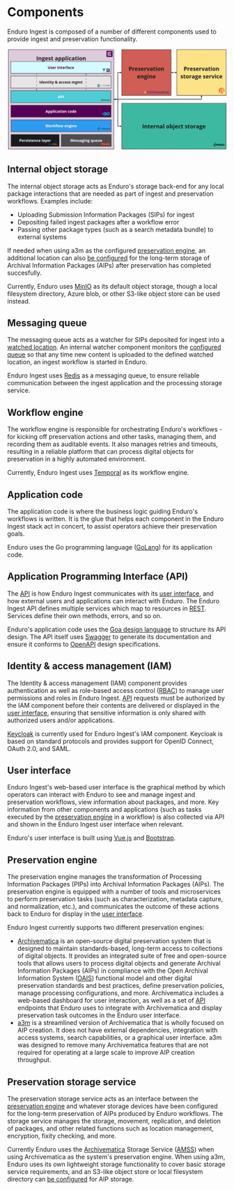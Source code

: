 # Components

Enduro Ingest is composed of a number of different components used to provide
ingest and preservation functionality.

![enduro components diagram](screenshots/enduro-ingest-components.jpg)

## Internal object storage

The internal object storage acts as Enduro's storage back-end for any local
package interactions that are needed as part of ingest and preservation
workflows. Examples include:

* Uploading Submission Information Packages (SIPs) for ingest
* Depositing failed ingest packages after a workflow error
* Passing other package types (such as a search metadata bundle) to external
  systems

If needed when using a3m as the configured
[preservation engine](#preservation-engine), an additional location can also
[be configured] for the long-term storage of Archival Information Packages
(AIPs) after preservation has completed succesfully.

Currently, Enduro uses [MinIO](https://min.io/) as its default object storage,
though a local filesystem directory, Azure blob, or other S3-like object store
can be used instead.

## Messaging queue

The messaging queue acts as a watcher for SIPs deposited for ingest into a
[watched location]. An internal watcher component monitors the
[configured queue] so that  any time new content is uploaded to the defined
watched location, an ingest workflow is started in Enduro.

Enduro Ingest uses [Redis](https://redis.io/) as a messaging queue, to ensure
reliable communication between the ingest application and the processing storage
service.

## Workflow engine

The workflow engine is responsible for orchestrating Enduro's workflows - for
kicking off preservation actions and other tasks, managing them, and recording
them as auditable events. It also manages retries and timeouts, resulting in a
reliable platform that can process digital objects for preservation in a highly
automated environment.

Currently, Enduro Ingest uses [Temporal](https://temporal.io/) as its workflow
engine.

## Application code

The application code is where the business logic guiding Enduro's workflows is
written. It is the glue that helps each component in the Enduro Ingest stack act
in concert, to assist operators achieve their preservation goals.

Enduro  uses the Go programming language ([GoLang](https://go.dev/)) for its
application code.

## Application Programming Interface (API)

The [API](https://en.wikipedia.org/wiki/API) is how Enduro Ingest communicates
with its [user interface](#user-interface), and how external users and
applications can interact with Enduro. The Enduro Ingest API defines multiple
services which map to resources in [REST](https://en.wikipedia.org/wiki/REST).
Services define their own methods, errors, and so on.

Enduro's application code uses the [Goa design language](https://goa.design/) to
structure its API design. The API itself uses [Swagger](https://swagger.io/) to
generate its documentation and ensure it conforms to
[OpenAPI](https://www.openapis.org/) design specifications.

## Identity & access management (IAM)

The Identity & access management (IAM) component provides authentication as well
as role-based access control
([RBAC](https://en.wikipedia.org/wiki/Role-based_access_control)) to manage user
permissions and roles in Enduro Ingest.
[API](#application-programming-interface-api) requests must be authorized by the
IAM component before their contents are delivered or displayed in the [user
interface](#user-interface), ensuring that sensitive information is only shared
with authorized users and/or applications.

[Keycloak](https://www.keycloak.org/) is currently used for Enduro Ingest's IAM
component. Keycloak is based on standard protocols and provides support for
OpenID Connect, OAuth 2.0, and SAML.

## User interface

Enduro Ingest's web-based user interface is the graphical method by which
operators can interact with Enduro to see and manage ingest and preservation
workflows, view information about packages, and more. Key information from other
components and applications (such as tasks executed by the [preservation
engine](#preservation-engine) in a workflow) is also collected via API and shown
in the Enduro Ingest user interface when relevant.

Enduro's user interface is built using [Vue.js](https://vuejs.org/) and
[Bootstrap](https://getbootstrap.com/).

## Preservation engine

The preservation engine manages the transformation of Processing Information
Packages (PIPs) into Archival Information Packages (AIPs). The preservation
engine is equipped with a number of tools and microservices to perform
preservation tasks (such as characterization, metadata capture, and
normalization, etc.), and communicates the outcome of these actions back to
Enduro for display in the [user interface](#user-interface).

Enduro Ingest currently supports two different preservation engines:

* [Archivematica](https://archivematica.org) is an open-source digital
  preservation system that is designed to maintain standards-based, long-term
  access to collections of digital objects. It provides an integrated suite of
  free and open-source tools that allows users to process digital objects and
  generate Archival Information Packages (AIPs) in compliance with the Open
  Archival Information System
  ([OAIS](https://en.wikipedia.org/wiki/Open_Archival_Information_System))
  functional model and other digital preservation standards and best practices,
  define preservation policies, manage processing configurations, and more.
  Archivematica includes a web-based dashboard for user interaction, as well as
  a set of [API](https://en.wikipedia.org/wiki/API) endpoints that Enduro uses
  to integrate with Archivematica and display preservation task outcomes in the
  Enduro user interface.
* [a3m](https://github.com/artefactual-labs/a3m) is a streamlined version of
  Archivematica that is wholly focused on AIP creation. It does not have
  external dependencies, integration with access systems, search capabilities,
  or a graphical user interface. a3m was designed  to remove many Archivematica
  features that are not required for operating at a large scale to improve AIP
  creation throughput.

## Preservation storage service

The preservation storage service acts as an interface between the [preservation
engine](#preservation-engine) and whatever storage devices have been configured
for the long-term preservation of AIPs produced by Enduro workflows. The storage
service manages the storage, movement, replication, and deletion of packages,
and other related functions such as location management, encryption, fixity
checking, and more.

Currently Enduro uses the [Archivematica](https://archivematica.org) Storage
Service ([AMSS](https://github.com/artefactual/archivematica-storage-service))
when using Archivematica as the system's preservation engine. When using a3m,
Enduro uses its own lightweight storage functionality to cover basic storage
service requirements, and an S3-like object store or local filesystem directory
can [be configured] for AIP storage.

[be configured]: ../admin-manual/configuration.md#internal-location-used-for-storing-aips-a3m
[configured queue]: ../admin-manual/configuration.md#watched-location-configuration
[watched location]: ../user-manual/ingest/submitting-content.md#initiate-ingest-via-a-watched-location-upload
